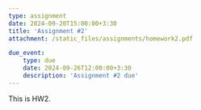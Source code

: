 ```yaml
---
type: assignment
date: 2024-09-20T15:00:00+3:30
title: 'Assignment #2'
attachment: /static_files/assignments/homework2.pdf

due_event: 
    type: due
    date: 2024-09-26T12:00:00+3:30
    description: 'Assignment #2 due'
---
```

This is HW2.
